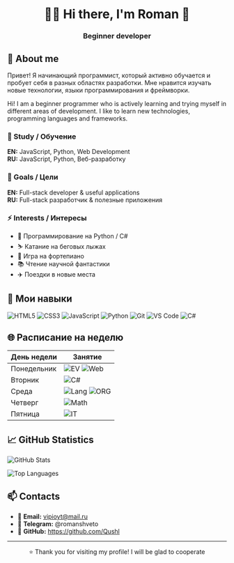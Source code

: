 <div align="center">

# 👨‍💻  Hi there, I'm Roman 👋 
### Beginner developer


</div>

## 🚀 About me
Привет! Я начинающий программист, который активно обучается и пробует себя в разных областях разработки. Мне нравится изучать новые технологии, языки программирования и фреймворки.

Hi! I am a beginner programmer who is actively learning and trying myself in different areas of development. I like to learn new technologies, programming languages ​​and frameworks.
   
### 🌱 Study / Обучение
**EN:** JavaScript, Python, Web Development  
**RU:** JavaScript, Python, Веб-разработку

### 🎯 Goals / Цели  
**EN:** Full-stack developer & useful applications  
**RU:** Full-stack разработчик & полезные приложения

### ⚡ Interests / Интересы

- 🐍 Программирование на Python / С#
- ⛷️ Катание на беговых лыжах
- 🎹 Игра на фортепиано
- 📚 Чтение научной фантастики
- ✈️ Поездки в новые места

## 🎨 Мои навыки

![HTML5](https://img.shields.io/badge/HTML5-E34F26?style=for-the-badge&logo=html5&logoColor=white)
![CSS3](https://img.shields.io/badge/CSS3-1572B6?style=for-the-badge&logo=css3&logoColor=white)
![JavaScript](https://img.shields.io/badge/JavaScript-F7DF1E?style=for-the-badge&logo=javascript&logoColor=black)
![Python](https://img.shields.io/badge/Python-3776AB?style=for-the-badge&logo=python&logoColor=white)
![Git](https://img.shields.io/badge/Git-F05032?style=for-the-badge&logo=git&logoColor=white)
![VS Code](https://img.shields.io/badge/VS_Code-007ACC?style=for-the-badge&logo=visual-studio-code&logoColor=white)
![C#](https://img.shields.io/badge/C%23-239120?style=for-the-badge&logo=c-sharp&logoColor=white)


## 🌐 Расписание на неделю

| День недели | Занятие |
|-------------|---------|
| Понедельник | ![EV](https://img.shields.io/badge/Архитектура_ЭВМ-007ACC) ![Web](https://img.shields.io/badge/Веб_разработка-00D100) |
| Вторник | ![C#](https://img.shields.io/badge/C%23-239120) |
| Среда | ![Lang](https://img.shields.io/badge/Иностранный_язык-FF6B00) ![ORG](https://img.shields.io/badge/ОРГ-8B00FF) |
| Четверг | ![Math](https://img.shields.io/badge/Математика-D10000) |
| Пятница | ![IT](https://img.shields.io/badge/ИТ_сервисы-00A0D1) |

## 📈 GitHub Statistics
![GitHub Stats](https://github-readme-stats.vercel.app/api?username=Qushl&show_icons=true&theme=radical)

![Top Languages](https://github-readme-stats.vercel.app/api/top-langs/?username=Qushl&layout=compact&theme=radical)

## 📫 Contacts

- 📧 **Email:** vipioyt@mail.ru
- 💼 **Telegram:** @romanshveto
- 🐙 **GitHub:** https://github.com/Qushl

---

<div align="center">

⭐️ Thank you for visiting my profile! I will be glad to cooperate

</div>
